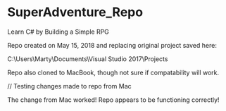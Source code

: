 # SuperAdventure_Repo
Learn C# by Building a Simple RPG

Repo created on May 15, 2018 and replacing original project saved here:

C:\Users\Marty\Documents\Visual Studio 2017\Projects

Repo also cloned to MacBook, though not sure if compatability will work.

// Testing changes made to repo from Mac

The change from Mac worked! Repo appears to be functioning correctly!